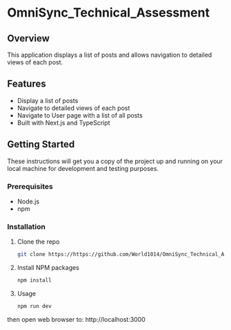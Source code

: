 # OmniSync_Technical_Assessment

## Overview

This application displays a list of posts and allows navigation to detailed views of each post.

## Features

- Display a list of posts
- Navigate to detailed views of each post
- Navigate to User page with a list of all posts
- Built with Next.js and TypeScript

## Getting Started

These instructions will get you a copy of the project up and running on your local machine for development and testing purposes.

### Prerequisites

- Node.js
- npm

### Installation

1. Clone the repo
   ```sh
   git clone https://https://github.com/World1014/OmniSync_Technical_Assessment.git
2. Install NPM packages
    ```sh
    npm install

3. Usage
    ```sh
    npm run dev

then open web browser to: http://localhost:3000
